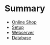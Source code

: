 # Summary

- [Online Shop](./00_introduction.md)
- [Setup](./01_setup.md)
- [Webserver](./02_webserver.md)
- [Database](./03_database.md)
